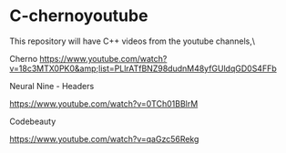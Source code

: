 # C-chernoyoutube
This repository will have C++ videos from the youtube channels,\\

Cherno
https://www.youtube.com/watch?v=18c3MTX0PK0&amp;list=PLlrATfBNZ98dudnM48yfGUldqGD0S4FFb

Neural Nine - Headers

https://www.youtube.com/watch?v=0TCh01BBlrM

Codebeauty

https://www.youtube.com/watch?v=qaGzc56Rekg
